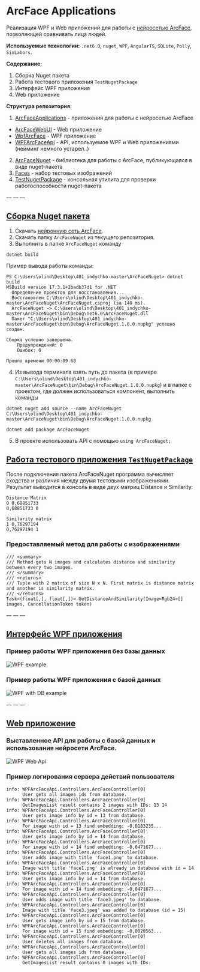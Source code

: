 # ArcFace Applications

Реализация WPF и Web приложений для работы с [нейросетью ArcFace](https://github.com/onnx/models/blob/main/vision/body_analysis/arcface/model/arcfaceresnet100-8.onnx), позволяющей сравнивать лица людей.

**Используемые технологии:** `.net6.0`, `nuget`, `WPF`, `AngularTS`, `SQLite`, `Polly`, `SixLabors`.

**Содержание:**
1. <a name="nuget-build"> Сборка Nuget пакета</a>
2. <a name="test-app"> Работа тестового приложения `TestNugetPackage` </a>
3. <a name="wpf">Интерфейс WPF приложения</a>
4. <a name="web">Web приложение</a>

**Структура репозитория:**
1. [ArcFaceApplications](https://github.com/luseno4ek/401_indychko/tree/master/ArcFaceApplications) - приложения для работы с нейросетью ArcFace
  - [ArcFaceWebUI](https://github.com/luseno4ek/401_indychko/tree/master/ArcFaceApplications/ArcFaceWebUI) - Web приложение
  - [WpfArcFace](https://github.com/luseno4ek/401_indychko/tree/master/ArcFaceApplications/WpfArcFace) - WPF приложение
  - [WPFArcFaceApi](https://github.com/luseno4ek/401_indychko/tree/master/ArcFaceApplications/WPFArcFaceApi) - API, используемое WPF и Web приложениями (нейминг немного устарел..)
2. [ArcFaceNuget](https://github.com/luseno4ek/401_indychko/tree/master/ArcFaceNuget) - библиотека для работы с ArcFace, публикующаяся в виде nuget-пакета
3. [Faces](https://github.com/luseno4ek/401_indychko/tree/master/Faces) - набор тестовых изображений
4. [TestNugetPackage](https://github.com/luseno4ek/401_indychko/tree/master/TestNugetPackage) - консольная утилита для проверки работоспособности nuget-пакета

— — —


## [Сборка Nuget пакета](#nuget-build)
1. Скачать [нейронную сеть ArcFace](https://github.com/onnx/models/blob/main/vision/body_analysis/arcface/model/arcfaceresnet100-8.onnx).
2. Скачать папку `ArcFaceNuget` из текущего репозитория. 
3. Выполнить в папке `ArcFaceNuget` команду 
```
dotnet build
```
Пример вывода работы команды:
```
PS C:\Users\olind\Desktop\401_indychko-master\ArcFaceNuget> dotnet build
MSBuild version 17.3.1+2badb37d1 for .NET
  Определение проектов для восстановления...
  Восстановлен C:\Users\olind\Desktop\401_indychko-master\ArcFaceNuget\ArcFaceNuget.csproj (за 140 ms).
  ArcFaceNuget -> C:\Users\olind\Desktop\401_indychko-master\ArcFaceNuget\bin\Debug\net6.0\ArcFaceNuget.dll
  Пакет "C:\Users\olind\Desktop\401_indychko-master\ArcFaceNuget\bin\Debug\ArcFaceNuget.1.0.0.nupkg" успешно создан.

Сборка успешно завершена.
    Предупреждений: 0
    Ошибок: 0

Прошло времени 00:00:09.68
```
4. Из вывода терминала взять путь до пакета (в примере `C:\Users\olind\Desktop\401_indychko-master\ArcFaceNuget\bin\Debug\ArcFaceNuget.1.0.0.nupkg`) и в папке с проектом, где должен использоваться компонент, выполнить команды
```
dotnet nuget add source --name ArcFaceNuget C:\Users\olind\Desktop\401_indychko-master\ArcFaceNuget\bin\Debug\ArcFaceNuget.1.0.0.nupkg

dotnet add package ArcFaceNuget
```
5. В проекте использовать API с помощью `using ArcFaceNuget;`

## [Работа тестового приложения `TestNugetPackage`](#test-app)
После подключения пакета ArcFaceNuget программа вычисляет сходства и различия между двумя тестовыми изображениями. Результат выводится в консоль в виде двух матриц Distance и Similarity:
```
Distance Matrix
0 0,68851733
0,68851733 0

Similarity matrix
1 0,76297194
0,76297194 1
```

### Предоставляемый метод для работы с изображениями
```  
/// <summary>
/// Method gets N images and calculates distance and similarity between every two images.
/// </summary>
/// <returns>
/// Tuple with 2 matrix of size N x N. First matrix is distance matrix and another is similarity matrix.
/// </returns>
Task<(float[,], float[,])> GetDistanceAndSimilarity(Image<Rgb24>[] images, CancellationToken token)
```
— — —

## [Интерфейс WPF приложения](#wpf)

### Пример работы WPF приложения без базы данных
![WPF example](https://i.postimg.cc/Wb7yqysB/2022-10-31-035232.jpg)

### Пример работы WPF приложения с базой данных
![WPF with DB example](https://i.postimg.cc/Y283SWgG/image.png)

— — —

## [Web приложение](#web)

### Выставленное API для работы с базой данных и использования нейросети ArcFace.
![WPF Web Api](https://i.postimg.cc/J7j77yqC/api.jpg)

### Пример логирования сервера действий пользователя
```
info: WPFArcFaceApi.Controllers.ArcFaceController[0]
      User gets all images ids from database.
info: WPFArcFaceApi.Controllers.ArcFaceController[0]
      GetImagesList result contains 2 images with IDs: 13 14
info: WPFArcFaceApi.Controllers.ArcFaceController[0]
      User gets image info by id = 13 from database.
info: WPFArcFaceApi.Controllers.ArcFaceController[0]
      For image with id = 13 find embedding: -0,0183235...
info: WPFArcFaceApi.Controllers.ArcFaceController[0]
      User gets image info by id = 14 from database.
info: WPFArcFaceApi.Controllers.ArcFaceController[0]
      For image with id = 14 find embedding: -0,0471677...
info: WPFArcFaceApi.Controllers.ArcFaceController[0]
      User adds image with title 'face1.png' to database.
info: WPFArcFaceApi.Controllers.ArcFaceController[0]
      Image with title 'face1.png' is already in database with id = 14
info: WPFArcFaceApi.Controllers.ArcFaceController[0]
      User gets image info by id = 14 from database.
info: WPFArcFaceApi.Controllers.ArcFaceController[0]
      For image with id = 14 find embedding: -0,0471677...
info: WPFArcFaceApi.Controllers.ArcFaceController[0]
      User adds image with title 'face3.jpeg' to database.
info: WPFArcFaceApi.Controllers.ArcFaceController[0]
      Image with title 'face3.jpeg' was added to database (id = 15)
info: WPFArcFaceApi.Controllers.ArcFaceController[0]
      User gets image info by id = 15 from database.
info: WPFArcFaceApi.Controllers.ArcFaceController[0]
      For image with id = 15 find embedding: -0,0020563...
info: WPFArcFaceApi.Controllers.ArcFaceController[0]
      User deletes all images from database.
info: WPFArcFaceApi.Controllers.ArcFaceController[0]
      User gets all images ids from database.
info: WPFArcFaceApi.Controllers.ArcFaceController[0]
      GetImagesList result contains 0 images with IDs:
```
